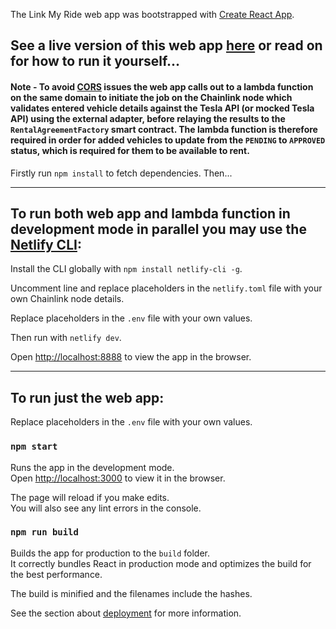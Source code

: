 The Link My Ride web app was bootstrapped with [Create React App](https://github.com/facebook/create-react-app).

## See a live version of this web app [here](https://linkmyri.de/) or read on for how to run it yourself...

#### Note - To avoid [CORS](https://developer.mozilla.org/en-US/docs/Web/HTTP/CORS) issues the web app calls out to a lambda function on the same domain to initiate the job on the Chainlink node which validates entered vehicle details against the Tesla API (or mocked Tesla API) using the external adapter, before relaying the results to the `RentalAgreementFactory` smart contract. <b>The lambda function is therefore required in order for added vehicles to update from the `PENDING` to `APPROVED` status, which is required for them to be available to rent.</b>

Firstly run `npm install` to fetch dependencies. Then...

---

## To run both web app and lambda function in development mode in parallel you may use the  [Netlify CLI](https://github.com/netlify/cli):

Install the CLI globally with `npm install netlify-cli -g`.

Uncomment line and replace placeholders in the `netlify.toml` file with your own Chainlink node details.

Replace placeholders in the `.env` file with your own values.

Then run with `netlify dev`.

Open [http://localhost:8888](http://localhost:8888) to view the app in the browser.

---

## To run just the web app:

Replace placeholders in the `.env` file with your own values.

### `npm start`

Runs the app in the development mode.<br />
Open [http://localhost:3000](http://localhost:3000) to view it in the browser.

The page will reload if you make edits.<br />
You will also see any lint errors in the console.

### `npm run build`

Builds the app for production to the `build` folder.<br />
It correctly bundles React in production mode and optimizes the build for the best performance.

The build is minified and the filenames include the hashes.<br />

See the section about [deployment](https://facebook.github.io/create-react-app/docs/deployment) for more information.

